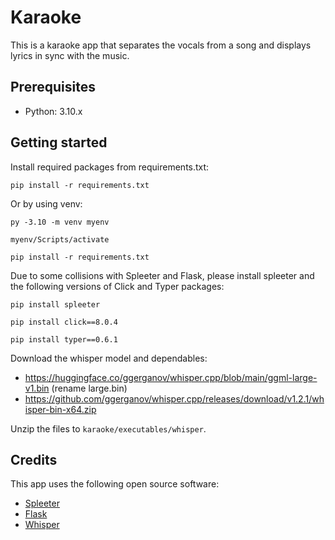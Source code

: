 # Karaoke

This is a karaoke app that separates the vocals from a song and displays lyrics in sync with the music. 

## Prerequisites

- Python: 3.10.x

## Getting started

Install required packages from requirements.txt:

`pip install -r requirements.txt`

Or by using venv:

`py -3.10 -m venv myenv`

`myenv/Scripts/activate`

`pip install -r requirements.txt`

Due to some collisions with Spleeter and Flask, please install spleeter and the following versions of Click and Typer packages:

`pip install spleeter`

`pip install click==8.0.4`

`pip install typer==0.6.1`

Download the whisper model and dependables:

- https://huggingface.co/ggerganov/whisper.cpp/blob/main/ggml-large-v1.bin (rename large.bin)
- https://github.com/ggerganov/whisper.cpp/releases/download/v1.2.1/whisper-bin-x64.zip

Unzip the files to `karaoke/executables/whisper`.

## Credits

This app uses the following open source software:

- [Spleeter](https://github.com/deezer/spleeter)
- [Flask](https://flask.palletsprojects.com/en/2.1.x/)
- [Whisper](https://github.com/ggerganov/whisper.cpp)
